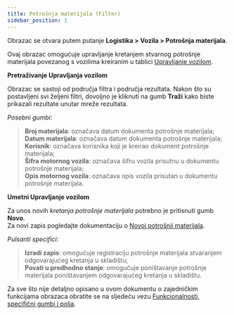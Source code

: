 ```yaml
---
title: Potrošnja materijala (Filter)
sidebar_position: 1
---
```


Obrazac se otvara putem putanje **Logistika > Vozila > Potrošnja materijala**.

Ovaj obrazac omogućuje upravljanje kretanjem stvarnog potrošnje materijala povezanog s vozilima kreiranim u tablici [Upravljanje vozilom](/docs/logistics/motorvehicles/motorvehicle-management).

**Pretraživanje Upravljanja vozilom**

Obrazac se sastoji od područja filtra i područja rezultata. Nakon što su postavljeni svi željeni filtri, dovoljno je kliknuti na gumb **Traži** kako biste prikazali rezultate unutar mreže rezultata.

*Posebni gumbi*: 

> **Broj materijala**: označava datum dokumenta potrošnje materijala;            
> **Datum materijala**: označava datum dokumenta potrošnje materijala;        
> **Korisnik**: označava korisnika koji je kreirao dokument potrošnje materijala;        
> **Šifra motornog vozila**: označava šifru vozila prisutnu u dokumentu potrošnje materijala;               
> **Opis motornog vozila**: označava opis vozila prisutan u dokumentu potrošnje materijala.              

**Umetni Upravljanje vozilom**

Za unos novih *kretanja potrošnje materijala* potrebno je pritisnuti gumb **Novo**.    
Za novi zapis pogledajte dokumentaciju o [Novoj potrošnji materijala](/docs/logistics/motorvehicles/material-consumption/new-material-consumption).

*Pulsanti specifici*: 

> **Izradi zapis**: omogućuje registraciju potrošnje materijala stvaranjem odgovarajućeg kretanja u skladištu;         
> **Povati u predhodno stanje**: omogućuje poništavanje potrošnje materijala poništavanjem odgovarajućeg kretanja u skladištu.  

Za sve što nije detaljno opisano u ovom dokumentu o zajedničkim funkcijama obrazaca obratite se na sljedeću vezu [Funkcionalnosti, specifični gumbi i polja](/docs/guide/common).